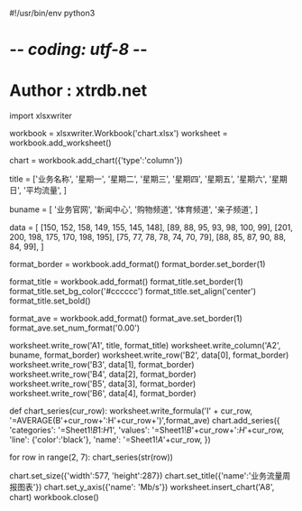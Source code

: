 #!/usr/bin/env python3
# -*- coding: utf-8 -*-
# Author : xtrdb.net

import xlsxwriter

workbook = xlsxwriter.Workbook('chart.xlsx')
worksheet = workbook.add_worksheet()

chart = workbook.add_chart({'type':'column'})

title = ['业务名称',
         '星期一',
         '星期二',
         '星期三',
         '星期四',
         '星期五',
         '星期六',
         '星期日',
         '平均流量',
]

buname = [
        '业务官网',
        '新闻中心',
        '购物频道',
        '体育频道',
        '亲子频道',
]

data = [
    [150, 152, 158, 149, 155, 145, 148],
    [89, 88, 95, 93, 98, 100, 99],
    [201, 200, 198, 175, 170, 198, 195],
    [75, 77, 78, 78, 74, 70, 79],
    [88, 85, 87, 90, 88, 84, 99],
]

format_border = workbook.add_format()
format_border.set_border(1)

format_title = workbook.add_format()
format_title.set_border(1)
format_title.set_bg_color('#cccccc')
format_title.set_align('center')
format_title.set_bold()

format_ave = workbook.add_format()
format_ave.set_border(1)
format_ave.set_num_format('0.00')

worksheet.write_row('A1', title, format_title)
worksheet.write_column('A2', buname, format_border)
worksheet.write_row('B2', data[0], format_border)
worksheet.write_row('B3', data[1], format_border)
worksheet.write_row('B4', data[2], format_border)
worksheet.write_row('B5', data[3], format_border)
worksheet.write_row('B6', data[4], format_border)

def chart_series(cur_row):
    worksheet.write_formula('I' + cur_row, \
                            '=AVERAGE(B'+cur_row+':H'+cur_row+')',format_ave)
    chart.add_series({
        'categories': '=Sheet1!$B$1:$H$1',
        'values': '=Sheet1!$B$'+cur_row+':$H$'+cur_row,
        'line': {'color':'black'},
        'name': '=Sheet1!$A$'+cur_row,
    })

for row in range(2, 7):
    chart_series(str(row))

chart.set_size({'width':577, 'height':287})
chart.set_title({'name':'业务流量周报图表'})
chart.set_y_axis({'name': 'Mb/s'})
worksheet.insert_chart('A8', chart)
workbook.close()
